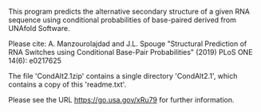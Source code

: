 This program predicts the alternative secondary structure of a given RNA sequence using conditional probabilities of base-paired derived from UNAfold Software.

Please cite: A. Manzourolajdad and J.L. Spouge
"Structural Prediction of RNA Switches using Conditional Base-Pair Probabilities"
(2019) PLoS ONE 14(6): e0217625

The file 'CondAlt2.1zip' contains a single directory 'CondAlt2.1',
which contains a copy of this 'readme.txt'.

Please see the URL
https://go.usa.gov/xRu79 
for further information.
